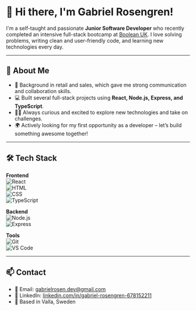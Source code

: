 # 👋 Hi there, I'm Gabriel Rosengren!

I'm a self-taught and passionate **Junior Software Developer** who recently completed an intensive full-stack bootcamp at [Boolean UK](https://boolean.co.uk/). I love solving problems, writing clean and user-friendly code, and learning new technologies every day.

---

## 🚀 About Me

- 🧠 Background in retail and sales, which gave me strong communication and collaboration skills.  
- 💻 Built several full-stack projects using **React, Node.js, Express, and TypeScript**.  
- 👨‍💻 Always curious and excited to explore new technologies and take on challenges.  
- 🌍 Actively looking for my first opportunity as a developer – let’s build something awesome together!

---

## 🛠️ Tech Stack

**Frontend**  
![React](https://img.shields.io/badge/-React-61DAFB?logo=react&logoColor=white&style=flat)  
![HTML](https://img.shields.io/badge/-HTML5-E34F26?logo=html5&logoColor=white&style=flat)  
![CSS](https://img.shields.io/badge/-CSS3-1572B6?logo=css3&logoColor=white&style=flat)  
![TypeScript](https://img.shields.io/badge/-TypeScript-3178C6?logo=typescript&logoColor=white&style=flat)  

**Backend**  
![Node.js](https://img.shields.io/badge/-Node.js-339933?logo=node.js&logoColor=white&style=flat)  
![Express](https://img.shields.io/badge/-Express-black?logo=express&logoColor=white&style=flat)

**Tools**  
![Git](https://img.shields.io/badge/-Git-F05032?logo=git&logoColor=white&style=flat)  
![VS Code](https://img.shields.io/badge/-VS%20Code-007ACC?logo=visual-studio-code&logoColor=white&style=flat)

---

## 📫 Contact

- 📧 Email: [gabrielrosen.dev@gmail.com](mailto:gabrielrosen.dev@gmail.com)  
- 💼 LinkedIn: [linkedin.com/in/gabriel-rosengren-678152211](https://www.linkedin.com/in/gabriel-rosengren-678152211/)  
- 📍 Based in Valla, Sweden
